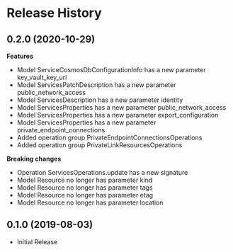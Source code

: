 # Release History

## 0.2.0 (2020-10-29)

**Features**

  - Model ServiceCosmosDbConfigurationInfo has a new parameter key_vault_key_uri
  - Model ServicesPatchDescription has a new parameter public_network_access
  - Model ServicesDescription has a new parameter identity
  - Model ServicesProperties has a new parameter public_network_access
  - Model ServicesProperties has a new parameter export_configuration
  - Model ServicesProperties has a new parameter private_endpoint_connections
  - Added operation group PrivateEndpointConnectionsOperations
  - Added operation group PrivateLinkResourcesOperations

**Breaking changes**

  - Operation ServicesOperations.update has a new signature
  - Model Resource no longer has parameter kind
  - Model Resource no longer has parameter tags
  - Model Resource no longer has parameter etag
  - Model Resource no longer has parameter location
  
## 0.1.0 (2019-08-03)

  - Initial Release
